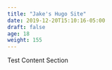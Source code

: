 ```yaml
---
title: "Jake's Hugo Site"
date: 2019-12-20T15:10:16-05:00
draft: false
age: 18
weight: 155
---
```

Test Content Section
